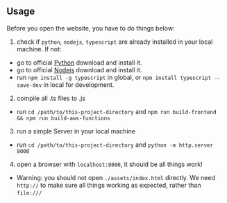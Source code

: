 ## Usage
Before you open the website, you have to do things below:

1. check if `python`, `nodejs`, `typescript` are already installed in your local machine. If not:
- go to official [Python](https://www.python.org/) download and install it.
- go to official [Nodejs](https://nodejs.org/en/) download and install it.
- run `npm install -g typescript` in global, or `npm install typescript --save-dev` in local for development.

2. compile all .ts files to .js
- run `cd /path/to/this-project-directory` and `npm run build-frontend && npm run build-aws-functions`

3. run a simple Server in your local machine
- run `cd /path/to/this-project-directory` and `python -m http.server 8000`

4. open a browser with `localhost:8000`, it should be all things work!
- Warning: you should not open `./assets/index.html` directly. We need `http://` to make sure all things working as expected, rather than `file:///`
